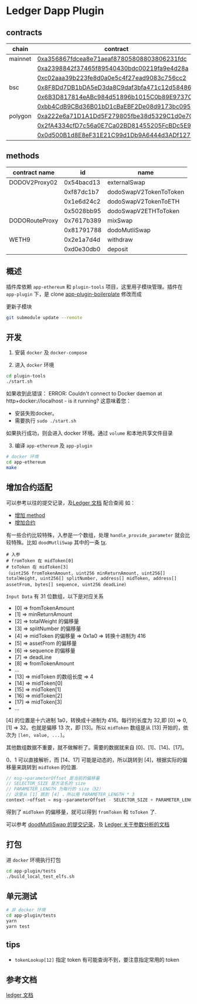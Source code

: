 # Ledger Dapp Plugin

## contracts

| chain   | contract                                   | name           |
|---------|--------------------------------------------|----------------|
| mainnet | [0xa356867fdcea8e71aeaf87805808803806231fdc](https://etherscan.io/address/0xa356867fdcea8e71aeaf87805808803806231fdc#code)    | DODOV2Proxy02  |
|         | [0xa2398842f37465f89540430bdc00219fa9e4d28a](https://etherscan.io/address/0xa2398842f37465f89540430bdc00219fa9e4d28a#code)    | DODORouteProxy |
|         | [0xc02aaa39b223fe8d0a0e5c4f27ead9083c756cc2](https://etherscan.io/address/0xc02aaa39b223fe8d0a0e5c4f27ead9083c756cc2#code)    | WETH9 |
| bsc     | [0x8F8Dd7DB1bDA5eD3da8C9daf3bfa471c12d58486](https://bscscan.com/address/0x8f8dd7db1bda5ed3da8c9daf3bfa471c12d58486#code)     | DODOV2Proxy02  |
|         | [0x6B3D817814eABc984d51896b1015C0b89E9737Ca](https://bscscan.com/address/0x6b3d817814eabc984d51896b1015c0b89e9737ca#code)     | DODORouteProxy |
|         | [0xbb4CdB9CBd36B01bD1cBaEBF2De08d9173bc095c](https://etherscan.io/address/0xbb4CdB9CBd36B01bD1cBaEBF2De08d9173bc095c#code)    | WETH9 |
| polygon | [0xa222e6a71D1A1Dd5F279805fbe38d5329C1d0e70](https://polygonscan.com/address/0xa222e6a71D1A1Dd5F279805fbe38d5329C1d0e70#code) | DODOV2Proxy02  |
|         | [0x2fA4334cfD7c56a0E7Ca02BD81455205FcBDc5E9](https://polygonscan.com/address/0x2fa4334cfd7c56a0e7ca02bd81455205fcbdc5e9#code) | DODORouteProxy |
|         | [0x0d500B1d8E8eF31E21C99d1Db9A6444d3ADf1270](https://etherscan.io/address/0x0d500B1d8E8eF31E21C99d1Db9A6444d3ADf1270#code)    | WETH9 |

## methods

| contract name  | id         | name                   |
|----------------|------------|------------------------|
| DODOV2Proxy02  | 0x54bacd13 | externalSwap           |
|                | 0xf87dc1b7 | dodoSwapV2TokenToToken |
|                | 0x1e6d24c2 | dodoSwapV2TokenToETH   |
|                | 0x5028bb95 | dodoSwapV2ETHToToken   |
| DODORouteProxy | 0x7617b389 | mixSwap                |
|                | 0x81791788 | dodoMutliSwap          |
| WETH9          | 0x2e1a7d4d | withdraw               |
|                | 0xd0e30db0 | deposit                |

## 概述

插件库依赖 `app-ethereum` 和 `plugin-tools` 项目，这里用子模块管理。插件在 `app-plugin` 下，是 clone [app-plugin-boilerplate](https://github.com/LedgerHQ/app-plugin-boilerplate) 修改而成

更新子模块

```Bash
git submodule update --remote
```

## 开发

1. 安装 `docker` 及 `docker-compose`

2. 进入 `docker` 环境

```Bash
cd plugin-tools
./start.sh
```
如果收到此错误：
ERROR: Couldn't connect to Docker daemon at http+docker://localhost - is it running?
这意味着您：
- 安装失败docker。
- 需要执行 `sudo ./start.sh`

如果执行成功，则会进入 docker 环境。通过 `volume` 和本地共享文件目录

3. 编译 `app-ethereum` 及 `app-plugin`

```Bash
# docker 环境
cd app-ethereum
make
```

## 增加合约适配

可以参考以往的提交记录，及[Ledger 文档](https://developers.ledger.com/docs/dapp/nano-plugin/init-contract/) 配合查阅
如：
- [增加 method](https://github.com/DODOEX/ledger-plugin/commit/d1cf7a19ad6edd02afe89d0b917f98429ab4d63f)
- [增加合约](https://github.com/DODOEX/ledger-plugin/commit/ca1bec69eec0d3185b0e4f8223912708b2fa715f)

有一些合约比较特殊，入参是一个数组，处理 `handle_provide_parameter` 就会比较特殊。比如 `doodMutliSwap` 其中的一条 [tx](https://etherscan.io/tx/0xfc54a176a7aeca39f9dfa0914c4a7b8b0f5aed82e775ec5e54657c05c5ee7e9d).

```
# 入参
# fromToken 在 midToken[0]
# toToken 在 midToken[3]
（uint256 fromTokenAmount, uint256 minReturnAmount, uint256[] totalWeight, uint256[] splitNumber, address[] midToken, address[] assetFrom, bytes[] sequence, uint256 deadLine）
```
`Input Data` 有 31 位数组，以下是对应关系

- [0] => fromTokenAmount
- [1] => minReturnAmount
- [2] => totalWeight 的偏移量
- [3] => splitNumber 的偏移量
- [4] => midToken 的偏移量 => 0x1a0 => 转换十进制为 416
- [5] => assetFrom 的偏移量
- [6] => sequence 的偏移量
- [7] => deadLine
- [8] => fromTokenAmount
- ...
- [13] => midToken 的数组长度 => 4
- [14] => midToken[0]
- [15] => midToken[1]
- [16] => midToken[2]
- [17] => midToken[3]
- ...

[4] 的位置是十六进制 1a0，转换成十进制为 416。每行的长度为 32,即 [0] => 0, [1] => 32。也就是偏移 13 次，即 [13]。所以 `midToken` 数组是从 [13] 开始的，依次为 `[len, value, ...]`。

其他数组数据不重要，就不做解析了。需要的数据就来自 [0]、[1]、[14]、[17]。

0、1 可以直接解析，而 [14、17] 可能是动态的，所以跳转到 [4]，根据实际的偏移量来跳转到 `midToken` 的位置.
```C
// msg->parameterOffset 是当前的偏移量
// SELECTOR_SIZE 是方法名的 size
// PARAMETER_LENGTH 为每行的 size（32）
// 这里从 [1] 跳到 [4] ，所以用 PARAMETER_LENGTH * 3
context->offset = msg->parameterOffset - SELECTOR_SIZE + PARAMETER_LENGTH * 3;
```
得到了 `midToken` 的偏移量，就可以得到 `fromToken` 和 `toToken` 了.

可以参考 [doodMutliSwap 的提交记录](https://github.com/DODOEX/ledger-plugin/commit/65fbae9d63fa40637ba066b9a220b536660045f2)，及 [Ledger 关于参数分析的文档](https://developers.ledger.com/docs/dapp/nano-plugin/provide-parameter/)

## 打包

进 `docker` 环境执行打包

```Bash
cd app-plugin/tests
./build_local_test_elfs.sh
```

## 单元测试

```Bash
# 非 docker 环境
cd app-plugin/tests
yarn
yarn test
```

## tips

- `tokenLookup[12]` 指定 token 有可能查询不到，要注意指定常用的 token

## 参考文档

[ledger 文档](https://developers.ledger.com/docs/dapp/process/)
